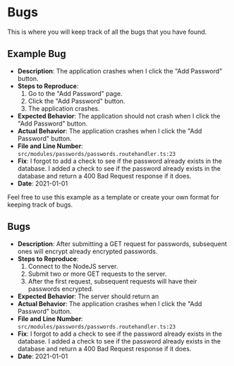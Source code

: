 # Bugs

This is where you will keep track of all the bugs that you have found.

## Example Bug

- **Description**: The application crashes when I click the "Add Password" button.
- **Steps to Reproduce**:
  1. Go to the "Add Password" page.
  2. Click the "Add Password" button.
  3. The application crashes.
- **Expected Behavior**: The application should not crash when I click the "Add Password" button.
- **Actual Behavior**: The application crashes when I click the "Add Password" button.
- **File and Line Number**: `src/modules/passwords/passwords.routehandler.ts:23`
- **Fix**: I forgot to add a check to see if the password already exists in the database. I added a check to see if the password already exists in the database and return a 400 Bad Request response if it does.
- **Date**: 2021-01-01

Feel free to use this example as a template or create your own format for keeping track of bugs.

## Bugs

- **Description**: After submitting a GET request for passwords, subsequent ones will encrypt already encrypted passwords. 
- **Steps to Reproduce**:
  1. Connect to the NodeJS server.
  2. Submit two or more GET requests to the server.
  3. After the first request, subsequent requests will have their passwords encrypted.
- **Expected Behavior**: The server should return an 
- **Actual Behavior**: The application crashes when I click the "Add Password" button.
- **File and Line Number**: `src/modules/passwords/passwords.routehandler.ts:23`
- **Fix**: I forgot to add a check to see if the password already exists in the database. I added a check to see if the password already exists in the database and return a 400 Bad Request response if it does.
- **Date**: 2021-01-01
